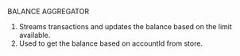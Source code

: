BALANCE AGGREGATOR 

1. Streams transactions and updates the balance based on the limit available.
2. Used to get the balance based on accountId from store.
